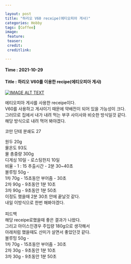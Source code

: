 ```yaml
---

layout: post
title: "하리오 V60 receipe(에티오피아 게샤)"
categories: Hobby
tags: [Coffee]
image:
 feature: 
 teaser: 
 credit:
 creditlink:

---
```


#### Time : 2021-10-29
#### Title : 하리오 V60를 이용한 recipe(에티오피아 게샤)

[![IMAGE ALT TEXT](https://img.youtube.com/vi/OkD8CZOeOvM/0.jpg)](https://www.youtube.com/watch?v=OkD8CZOeOvM?t=94 "Video Title")


에티오피아 게샤를 사용한 receipe이다.<br>
V60를 사용하고 게샤이기 때문에 약배전이 되어 있을 가능성이 크다.<br>
그러므로 집에서 내가 내려 먹는 부쿠 사이사와 비슷한 방식일것 같다.<br>
해당 방식으로 내려 먹어 봐야겠다.<br>

코만 단테 분쇄도 27<br>

원두 20g<br>
물온도 93도<br>
물 총중량 300g<br>
디게싱 10일 - 로스팅한지 10일<br>
비율 - 1 : 15
추출시간 - 2분 30~40초<br>
블루밍 50g - <br>
1차 70g  - 15초동안 부어줌 - 30초<br>
2차 90g  - 9초동안 1분 10초<br>
3차 90g - 9초동안 1분 50초<br>
이정도 했을때 2분 30초 안에 끝날것 같다.<br>
내일 이방식으로 한번 해봐야겠다.<br>
<br>
피드백<br>
해당 receipe로했을때 좋은 결과가 나왔다.<br>
그리고 아이스인경우 주입량 180g으로 생각해서<br>
아래처럼 했을때도 산미가 살면서 좋았던것 같다.<br>
블루밍 50g - <br>
1차 70g  - 15초동안 부어줌 - 30초<br>
2차 30g  - 9초동안 1분 10초<br>
3차 30g - 9초동안 1분 50초<br>